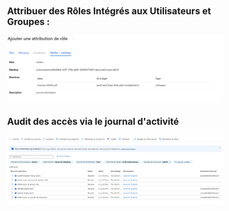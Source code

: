 ## Attribuer des Rôles Intégrés aux Utilisateurs et Groupes :

![Alt text](/Lab16/role.png)

## Audit des accès via le journal d'activité

![Alt text](/Lab16/audit.png)